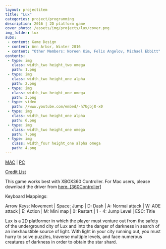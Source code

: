 ```yaml
---
layout: projectitem
title: "Lux"
categories: project/programming
description: 2016 | 2D platform game 
cover_photo: /assets/img/projects/lux/cover.png
img_folder: lux
subs:
 - content: Game Design 
 - content: Ann Arbor, Winter 2016
 - content: "Other Members: Noreen Kim, Felix Angelov, Michael Ebbitt"
contents:
 - type: img
   class: width_two height_two omega
   path: 1.png
 - type: img
   class: width_two height_one alpha
   path: 2.png
 - type: img
   class: width_two height_one omega
   path: 3.png
 - type: video
   path: //www.youtube.com/embed/-h7UgbjO-x0
 - type: img
   class: width_two height_one alpha
   path: 6.png
 - type: img
   class: width_two height_one omega
   path: 7.png
 - type: img
   class: width_four height_one alpha omega
   path: 4.png
---
```

<p class="doc-link"><a class="doc-link" href="{{ site.baseurl }}/assets/files/lux/Lux_Mac.zip" target="_blank">MAC</a> | <a class="doc-link" href="{{ site.baseurl }}/assets/files/lux/Lux_Win.zip" target="_blank">PC</a></p>
<p class="doc-link"><a class="doc-link" href="https://docs.google.com/document/d/1WIIHhU11PhGW5FloOpLK6rmhtsYTDPEckKgwYEVEwZw/edit#heading=h.crs8gar8yn6" target="_blank">Credit List</a></p>
<p class="detail"> This game works best with XBOX360 Controller. For Mac users, please download the driver from <span class="doc-link"></span><a class="doc-link" href="https://github.com/360Controller/360Controller/releases" target="_blank">here. [360Controller]</a></span> 
</p>
<p class="detail">Keyboard Mappings:</p>
<p class="detail">
Arrow Keys: Movement | Space: Jump | D: Dash | A: Normal attack | W: AOE attack | E: Action | M: Mini map | 0: Restart | 1 - 4: Jump Level | ESC: Title</p>

<p class="detail">Lux is a 2D platformer in which the player must venture out from the safety of the underground city of Lux and into the danger of darkness in search of an inexhaustible source of light.  With light in your city running out, you must hurry to solve puzzles, traverse multiple levels, and face numerous creatures of darkness in order to obtain the star shard.</p>
